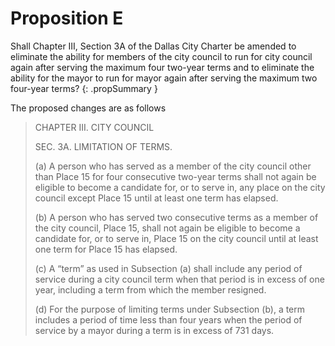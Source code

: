 # Proposition E

Shall Chapter III, Section 3A of the Dallas City Charter be amended to eliminate the ability for members of the city council to run for city council again after serving the maximum four two-year terms and to eliminate the ability for the mayor to run for mayor again after serving the maximum two four-year terms?
{: .propSummary }

The proposed changes are as follows

> CHAPTER III. CITY COUNCIL
>
> SEC. 3A. LIMITATION OF TERMS.
>
> (a) A person who has served as a member of the city council other than Place 15 for four <span class="diffRemoved">consecutive</span> two-year terms shall not again be eligible to become a candidate for, or to serve in, any place on the city council except Place 15 <span class="diffRemoved">until at least one term has elapsed</span>.
>
> (b) A person who has served two <span class="diffRemoved">consecutive</span> terms as a member of the city council, Place 15, shall not again be eligible to become a candidate for, or to serve in, Place 15 on the city council <span class="diffRemoved">until at least one term for Place 15 has elapsed</span>.
>
> (c) A “term” as used in Subsection (a) shall include any period of service during a city council term when that period is in excess of one year, including a term from which the member resigned.
>
> (d) For the purpose of limiting terms under Subsection (b), a term includes a period of time less than four years when the period of service by a mayor during a term is in excess of 731 days. 
